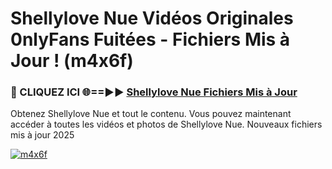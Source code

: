 # Shellylove Nue Vidéos Originales 0nlyFans Fuitées - Fichiers Mis à Jour ! (m4x6f)

<h3>🔴 CLIQUEZ ICI 🌐==►► <a href="https://tinyurl.com/2pmr4ezf" rel="nofollow">Shellylove Nue Fichiers Mis à Jour</a></h3>

Obtenez Shellylove Nue et tout le contenu. Vous pouvez maintenant accéder à toutes les vidéos et photos de Shellylove Nue. Nouveaux fichiers mis à jour 2025

[![m4x6f](https://i.imgur.com/6SNvagu.gif)](https://tinyurl.com/2pmr4ezf)
